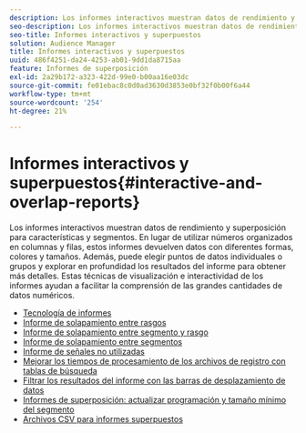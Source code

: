 ```yaml
---
description: Los informes interactivos muestran datos de rendimiento y superposición para características y segmentos. En lugar de utilizar números organizados en columnas y filas, estos informes devuelven datos utilizando distintas formas, colores y tamaños. Además, puede elegir puntos de datos individuales o grupos y explorar en profundidad los resultados del informe para obtener más detalles. Estas técnicas de visualización e interactividad de los informes ayudan a facilitar la comprensión de las grandes cantidades de datos numéricos.
seo-description: Los informes interactivos muestran datos de rendimiento y superposición para características y segmentos. En lugar de utilizar números organizados en columnas y filas, estos informes devuelven datos utilizando distintas formas, colores y tamaños. Además, puede elegir puntos de datos individuales o grupos y explorar en profundidad los resultados del informe para obtener más detalles. Estas técnicas de visualización e interactividad de los informes ayudan a facilitar la comprensión de las grandes cantidades de datos numéricos.
seo-title: Informes interactivos y superpuestos
solution: Audience Manager
title: Informes interactivos y superpuestos
uuid: 486f4251-da24-4253-ab01-9dd1da8715aa
feature: Informes de superposición
exl-id: 2a29b172-a323-422d-99e0-b00aa16e03dc
source-git-commit: fe01ebac8c0d0ad3630d3853e0bf32f0b00f6a44
workflow-type: tm+mt
source-wordcount: '254'
ht-degree: 21%

---
```


# Informes interactivos y superpuestos{#interactive-and-overlap-reports}

Los informes interactivos muestran datos de rendimiento y superposición para características y segmentos. En lugar de utilizar números organizados en columnas y filas, estos informes devuelven datos con diferentes formas, colores y tamaños. Además, puede elegir puntos de datos individuales o grupos y explorar en profundidad los resultados del informe para obtener más detalles. Estas técnicas de visualización e interactividad de los informes ayudan a facilitar la comprensión de las grandes cantidades de datos numéricos.

+ [Tecnología de informes](interactive-report-technology.md)
+ [Informe de solapamiento entre rasgos](trait-trait-overlap-report.md)
+ [Informe de solapamiento entre segmento y rasgo](segment-trait-overlap-report.md)
+ [Informe de solapamiento entre segmentos](segment-segment-overlap-report.md)
+ [Informe de señales no utilizadas](unused-signals.md)
+ [Mejorar los tiempos de procesamiento de los archivos de registro con tablas de búsqueda](lookup-tables.md)
+ [Filtrar los resultados del informe con las barras de desplazamiento de datos](data-sliders.md)
+ [Informes de superposición: actualizar programación y tamaño mínimo del segmento](overlap-minimum-segment-size.md)
+ [Archivos CSV para informes superpuestos](overlap-csv-files.md)

<!-- 

c_dynamic_reports.xml

 -->
